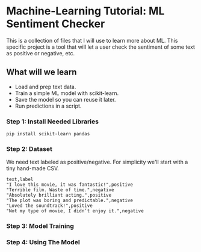 # Machine-Learning Tutorial: ML Sentiment Checker

This is a collection of files that I will use to learn more about ML. This specific project is a tool that will let a user check the sentiment of some text as positive or negative, etc.

## What will we learn

- Load and prep text data.
- Train a simple ML model with scikit-learn.
- Save the model so you can reuse it later.
- Run predictions in a script.

### Step 1: Install Needed Libraries

```
pip install scikit-learn pandas

```

### Step 2: Dataset

We need text labeled as positive/negative. For simplicity we'll start with a tiny hand-made CSV.

```
text,label
"I love this movie, it was fantastic!",positive
"Terrible film. Waste of time.",negative
"Absolutely brilliant acting.",positive
"The plot was boring and predictable.",negative
"Loved the soundtrack!",positive
"Not my type of movie, I didn’t enjoy it.",negative

```

### Step 3: Model Training

### Step 4: Using The Model
